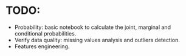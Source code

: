 # TODO:

- Probability: basic notebook to calculate the joint, marginal and conditional probabilities.
- Verify data quality: missing values analysis and outliers detection.
- Features engineering.
